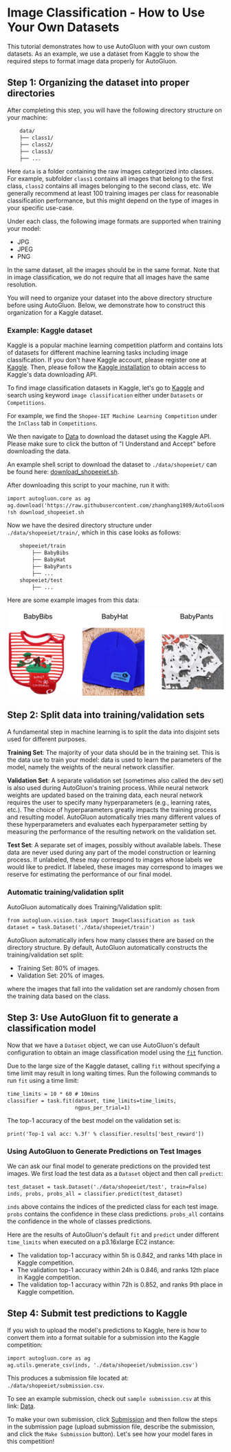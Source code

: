 # Image Classification - How to Use Your Own Datasets

This tutorial demonstrates how to use AutoGluon with your own custom datasets.
As an example, we use a dataset from Kaggle to show the required steps to format image data properly for AutoGluon.

## Step 1: Organizing the dataset into proper directories

After completing this step, you will have the following directory structure on your machine:

```
    data/
    ├── class1/
    ├── class2/
    ├── class3/
    ├── ...
```

Here `data` is a folder containing the raw images categorized into classes. For example, subfolder `class1` contains all images that belong to the first class, `class2` contains all images belonging to the second class, etc. 
We generally recommend at least 100 training images per class for reasonable classification performance, but this might depend on the type of images in your specific use-case.

Under each class, the following image formats are supported when training your model:

- JPG
- JPEG
- PNG

In the same dataset, all the images should be in the same format. Note that in image classification, we do not require that all images have the same resolution.

You will need to organize your dataset into the above directory structure before using AutoGluon.
Below, we demonstrate how to construct this organization for a Kaggle dataset.

### Example: Kaggle dataset

Kaggle is a popular machine learning competition platform and contains lots of
datasets for different machine learning tasks including image classification.
If you don't have Kaggle account, please register one at [Kaggle](https://www.kaggle.com/). 
Then, please follow the [Kaggle installation](https://github.com/Kaggle/kaggle-api/) to obtain access to Kaggle's data downloading API.

To find image classification datasets in Kaggle, let's go to [Kaggle](https://www.kaggle.com/) 
and search using keyword `image classification` either under `Datasets` or `Competitions`.

For example, we find the `Shopee-IET Machine Learning Competition` under the `InClass` tab in `Competitions`.

We then navigate to [Data](https://www.kaggle.com/c/shopee-iet-machine-learning-competition/data) to download the dataset using the Kaggle API.
Please make sure to click the button of "I Understand and Accept" before downloading the data.

An example shell script to download the dataset to `./data/shopeeiet/` can be found here: [download_shopeeiet.sh](https://github.com/zhanghang1989/AutoGluonWebdata/blob/master/docs/tutorial/download_shopeeiet.sh?raw=True).

After downloading this script to your machine, run it with:

```
import autogluon.core as ag
ag.download('https://raw.githubusercontent.com/zhanghang1989/AutoGluonWebdata/master/docs/tutorial/download_shopeeiet.sh')
!sh download_shopeeiet.sh
```

Now we have the desired directory structure under `./data/shopeeiet/train/`, which in this case looks as follows:

```
    shopeeiet/train
        ├── BabyBibs
        ├── BabyHat
        ├── BabyPants
        ├── ...
    shopeeiet/test
        ├── ...
```

Here are some example images from this data:

![](../../img/shopeeiet_example.png)


## Step 2: Split data into training/validation sets

A fundamental step in machine learning is to split the data into disjoint sets used for different purposes.

**Training Set**: The majority of your data should be in the training set.
This is the data use to train your model:
data is used to learn the parameters of the model,
namely the weights of the neural network classifier.

**Validation Set**: A separate validation set (sometimes also called the dev set)
is also used during AutoGluon's training process. While neural network weights are updated based on the training data, 
each neural network requires the user to specify many hyperparameters (e.g., learning rates, etc.). The choice of hyperparameters greatly impacts the training process and resulting model.  AutoGluon automatically tries many different values of these hyperparameters and evaluates each hyperparameter setting by measuring the performance of the resulting network on the validation set.

**Test Set**: A separate set of images, possibly without available labels. These data are never used during any part of the model construction or learning process. If unlabeled, these may correspond to images whose labels we would like to predict. If labeled, these images may correspond to images we reserve for estimating the performance of our final model.

### Automatic training/validation split

AutoGluon automatically does Training/Validation split:

```
from autogluon.vision.task import ImageClassification as task
dataset = task.Dataset('./data/shopeeiet/train')
```

AutoGluon automatically infers how many classes there are based on the directory structure. 
By default, AutoGluon automatically constructs the training/validation set split:

- Training Set: 80% of images.
- Validation Set: 20% of images.

where the images that fall into the validation set are randomly chosen from the training data based on the class.

## Step 3: Use AutoGluon fit to generate a classification model

Now that we have a `Dataset` object, we can use AutoGluon's default configuration to obtain an image classification model using the [`fit`](/api/autogluon.task.html#autogluon.core.task.ImageClassification.fit) function.

Due to the large size of the Kaggle dataset,
calling `fit` without specifying a time limit may result in long waiting times.
Run the following commands to run `fit` using a time limit:

```
time_limits = 10 * 60 # 10mins
classifier = task.fit(dataset, time_limits=time_limits,
                      ngpus_per_trial=1)
```

The top-1 accuracy of the best model on the validation set is:

```
print('Top-1 val acc: %.3f' % classifier.results['best_reward'])
```

###  Using AutoGluon to Generate Predictions on Test Images 

We can ask our final model to generate predictions on the provided test images.
We first load the test data as a `Dataset` object and then call `predict`:

```
test_dataset = task.Dataset('./data/shopeeiet/test', train=False)
inds, probs, probs_all = classifier.predict(test_dataset)
```

`inds` above contains the indices of the predicted class for each test image. `probs` contains the confidence in these class predictions. `probs_all` contains the confidence in the whole of classes predictions.


Here are the results of AutoGluon's default `fit` and `predict` under different `time_limits` when executed on a p3.16xlarge EC2 instance:

- The validation top-1 accuracy within 5h is 0.842, and ranks 14th place in Kaggle competition.
- The validation top-1 accuracy within 24h is 0.846, and ranks 12th place in Kaggle competition.
- The validation top-1 accuracy within 72h is 0.852, and ranks 9th place in Kaggle competition.


## Step 4: Submit test predictions to Kaggle

If you wish to upload the model's predictions to Kaggle, here is how to convert them into a format suitable for a submission into the Kaggle competition:

```
import autogluon.core as ag
ag.utils.generate_csv(inds, './data/shopeeiet/submission.csv')
```

This produces a submission file located at: `./data/shopeeiet/submission.csv`.

To see an example submission, check out `sample submission.csv` at this link: [Data](https://www.kaggle.com/c/shopee-iet-machine-learning-competition/data).

To make your own submission, click [Submission](https://www.kaggle.com/c/shopee-iet-machine-learning-competition/submit)
and then follow the steps in the submission page (upload submission file, describe the submission,
and click the `Make Submission` button). Let's see how your model fares in this competition!
